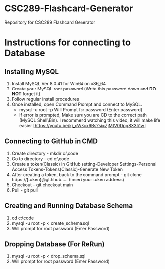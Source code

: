 # CSC289-Flashcard-Generator
Repository for CSC289 Flashcard Generator

# Instructions for connecting to Database
## Installing MySQL
1. Install MySQL Ver 8.0.41 for Win64 on x86_64
2. Create your MySQL root password (Write this password down and **DO NOT** forget it)
4. Follow regular install procedures
5. Once installed, open Command Prompt and connect to MySQL.
   - mysql -u root -p
     Will Prompt for password (Enter password)
   - If error is prompted, Make sure you are CD to the correct path (MySQL Shell\Bin). I recommend watching this video, it will make life easier [https://youtu.be/kj_oW8cx6Bs?si=ZjMtV0Dpg8X3Ii1w] 

## Connecting to GitHub in CMD
1. Create directory - mkdir c:\code
2. Go to directory - cd c:\code
3. Create a token(Classic) in GitHub setting-Developer Settings-Personal Access Tokens-Tokens(Classic)-Generate New Token
4. After creating a token, back to the command prompt - git clone https://[token]@githhub..... (Insert your token address)
5. Checkout - git checkout main
6. Pull - git pull

## Creating and Running Database Schema
1. cd c:\code
2. mysql -u root -p < create_schema.sql
3. Will prompt for root password (Enter Password)

## Dropping Database (For ReRun)
1. mysql -u root -p < drop_schema.sql
2. Will prompt for root password (Enter Password)
